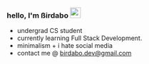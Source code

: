 ### hello, I'm ßirdabo <img height="24" src="https://media4.giphy.com/media/v1.Y2lkPTc5MGI3NjExd2k1dzNvb2l4ZDdxeDRldHg1ZGF4MmJjd2todjl4a29ocjd4YXV6bCZlcD12MV9pbnRlcm5hbF9naWZfYnlfaWQmY3Q9Zw/RbtJJPft2P7rcpbBdb/giphy.gif" />

- undergrad CS student 
- currently learning Full Stack Development.
- minimalism + i hate social media
- contact me @ [birdabo.dev@gmail.com](mailto:Birdabo.dev@gmail.com)
